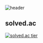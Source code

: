 ![header](https://capsule-render.vercel.app/api?type=wave&color=75BDE0&fontColor=F7EFE9&height=300&section=header&text=GyuHee%20Hwang&fontSize=100)

## solved.ac
[![solved.ac tier](http://mazassumnida.wtf/api/generate_badge?boj=wkqk66)](https://solved.ac/wkqk66)
